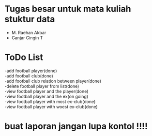 # Tugas besar untuk mata kuliah stuktur data<br>

  - M. Raehan Akbar
  - Ganjar Gingin T
  
# ToDo List<br>

-add football player(done)<br>
-add football club(done)<br>
-add football club relation between player(done)<br>
-delete football player from list(done)<br>
-view football player and the player(done)<br>
-view football player and the ex(on going)<br>
-view football player with most ex-club(done)<br>
-view football player with woest ex-club(done)<br>

# <strong>buat laporan jangan lupa kontol !!!!<strong>

 

